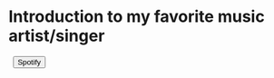 <html>
<head>
 <link rel="stylesheet" type="text/css" href="style.css">
 <h1>Introduction to my favorite music artist/singer</h1>
</head>
<body>
 <p></p>
<img src="" alt="">
<img src="" alt="">
<button class="btn btn-success" onclick="location.href='[http://google.com](https://open.spotify.com/artist/1igijuBBmlMLyOsrmVbLFE?si=LQprXiqNSF6av9yG3um95w)';">
  Spotify
</button>
</body>
</html>
